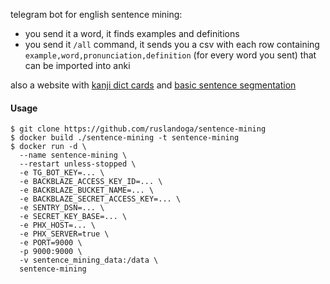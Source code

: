 telegram bot for english sentence mining:

- you send it a word, it finds examples and definitions
- you send it `/all` command, it sends you a csv with each row containing `example,word,pronunciation,definition` (for every word you sent) that can be imported into anki

also a website with [kanji dict cards](https://words.edify.space/啓く) and [basic sentence segmentation](https://words.edify.space/sentence/昨日すき焼きを食べました)

#### Usage

```shell
$ git clone https://github.com/ruslandoga/sentence-mining
$ docker build ./sentence-mining -t sentence-mining
$ docker run -d \
  --name sentence-mining \
  --restart unless-stopped \
  -e TG_BOT_KEY=... \
  -e BACKBLAZE_ACCESS_KEY_ID=... \
  -e BACKBLAZE_BUCKET_NAME=... \
  -e BACKBLAZE_SECRET_ACCESS_KEY=... \
  -e SENTRY_DSN=... \
  -e SECRET_KEY_BASE=... \
  -e PHX_HOST=... \
  -e PHX_SERVER=true \
  -e PORT=9000 \
  -p 9000:9000 \
  -v sentence_mining_data:/data \
  sentence-mining
```
